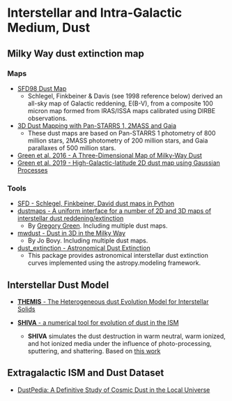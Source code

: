 # Interstellar and Intra-Galactic Medium, Dust

## Milky Way dust extinction map

### Maps

* [SFD98 Dust Map](https://lambda.gsfc.nasa.gov/product/foreground/fg_ebv_map.cfm)
    * Schlegel, Finkbeiner & Davis (see 1998 reference below) derived an all-sky map of Galactic reddening, E(B-V), from a composite 100 micron map formed from IRAS/ISSA maps calibrated using DIRBE observations.
* [3D Dust Mapping with Pan-STARRS 1, 2MASS and Gaia](http://argonaut.skymaps.info/)
    * These dust maps are based on Pan-STARRS 1 photometry of 800 million stars, 2MASS photometry of 200 million stars, and Gaia parallaxes of 500 million stars.
* [Green et al. 2016 - A Three-Dimensional Map of Milky-Way Dust](https://arxiv.org/abs/1507.01005)
* [Green et al. 2019 - High-Galactic-latitude 2D dust map using Gaussian Processes](https://dataverse.harvard.edu/dataset.xhtml?persistentId=doi:10.7910/DVN/AV9GXO)

### Tools

* [SFD - Schlegel, Finkbeiner, David dust maps in Python](https://github.com/adrn/SFD)
* [dustmaps - A uniform interface for a number of 2D and 3D maps of interstellar dust reddening/extinction](https://github.com/gregreen/dustmaps)
    - By [Gregory Green](http://greg.ory.gr/een#papers). Including multiple dust maps.
* [mwdust - Dust in 3D in the Milky Way](https://github.com/jobovy/mwdust)
    - By Jo Bovy. Including multiple dust maps.
* [dust_extinction - Astronomical Dust Extinction](https://github.com/karllark/dust_extinction)
    - This package provides astronomical interstellar dust extinction curves implemented using the astropy.modeling framework.

## Interstellar Dust Model 

* [__THEMIS__ - The Heterogeneous dust Evolution Model for Interstellar Solids](https://www.ias.u-psud.fr/themis/THEMIS_model.html)

* [__SHIVA__ - a numerical tool for evolution of dust in the ISM](http://www.inasan.rssi.ru/~khramtsova/SHIVA.html)
    - __SHIVA__ simulates the dust destruction in warm neutral, warm ionized, and hot ionized media under the influence of photo-processing, sputtering, and shattering. Based on [this work](https://arxiv.org/pdf/1906.11308.pdf)

## Extragalactic ISM and Dust Dataset

* [DustPedia: A Definitive Study of Cosmic Dust in the Local Universe](http://dustpedia.com/)
